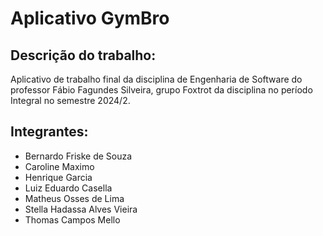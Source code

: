 # Aplicativo GymBro

## Descrição do trabalho:
  Aplicativo de trabalho final da disciplina de Engenharia de Software do professor Fábio Fagundes Silveira, grupo Foxtrot da disciplina no período Integral no semestre 2024/2.

## Integrantes:
- Bernardo Friske de Souza
- Caroline Maximo
- Henrique Garcia
- Luiz Eduardo Casella
- Matheus Osses de Lima
- Stella Hadassa Alves Vieira
- Thomas Campos Mello

